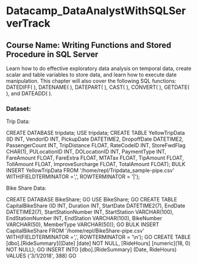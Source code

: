 # Datacamp_DataAnalystWithSQLServerTrack

## Course Name: Writing Functions and Stored Procedure in SQL Server
Learn how to do effective exploratory data analysis on temporal data, create scalar and table variables to store data, and learn how to execute date manipulation. 
This chapter will also cover the following SQL functions: DATEDIFF( ), DATENAME( ), DATEPART( ), CAST( ), CONVERT( ), GETDATE( ), and DATEADD( ).
### Dataset:
Trip Data:

  CREATE DATABASE tripdata;
  USE tripdata;
  CREATE TABLE YellowTripData (ID INT, VendorID INT, PickupDate DATETIME2, DropoffDate DATETIME2, PassengerCount INT, TripDistance FLOAT, RateCodeID INT, StoreFwdFlag    CHAR(1), PULocationID INT, DOLocationID INT, PaymentType INT, FareAmount FLOAT, FareExtra FLOAT, MTATax FLOAT, TipAmount FLOAT, TollAmount FLOAT, ImproveSurcharge      FLOAT, TotalAmount FLOAT);
   BULK INSERT YellowTripData FROM '/home/repl/Tripdata_sample-pipe.csv' WITH(FIELDTERMINATOR =',', ROWTERMINATOR = '|');
  
 Bike Share Data:
  
  CREATE DATABASE BikeShare;
  GO
  USE BikeShare;
  GO
  CREATE TABLE CapitalBikeShare (ID INT, Duration INT, StartDate DATETIME2(7), EndDate DATETIME2(7), StartStationNumber INT, StartStation VARCHAR(100),
  EndStationNumber INT, EndStation VARCHAR(100), BikeNumber VARCHAR(50), MemberType VARCHAR(50));
  GO
  BULK INSERT CapitalBikeShare FROM '/home/repl/BikeShare-pipe.csv' WITH(FIELDTERMINATOR =',', ROWTERMINATOR = '\n');
  GO
  CREATE TABLE [dbo].[RideSummary]([Date] [date] NOT NULL, [RideHours] [numeric](18, 0) NOT NULL);
  GO
  INSERT INTO [dbo].[RideSummary] (Date, RideHours)
  VALUES ('3/1/2018', 388)
  GO
